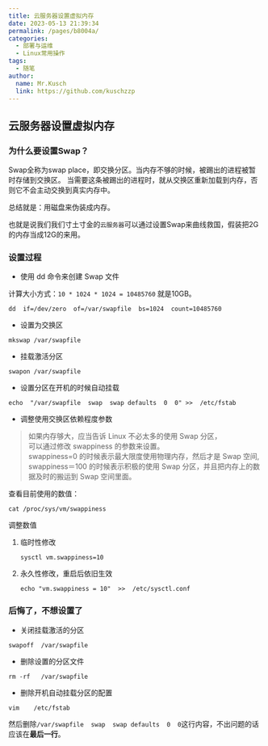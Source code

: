 ```yaml
---
title: 云服务器设置虚拟内存
date: 2023-05-13 21:39:34
permalink: /pages/b8004a/
categories:
  - 部署与运维
  - Linux常用操作
tags:
  - 随笔
author: 
  name: Mr.Kusch
  link: https://github.com/kuschzzp
---
```

## 云服务器设置虚拟内存

### 为什么要设置Swap？
Swap全称为swap place，即交换分区。当内存不够的时候，被踢出的进程被暂时存储到交换区。
当需要这条被踢出的进程时，就从交换区重新加载到内存，否则它不会主动交换到真实内存中。

总结就是：用磁盘来伪装成内存。

也就是说我们我们寸土寸金的`云服务器`可以通过设置Swap来曲线救国，假装把2G的内存当成12G的来用。

### 设置过程

- 使用 dd 命令来创建 Swap 文件

计算大小方式：`10 * 1024 * 1024 = 10485760` 就是10GB。

```shell
dd  if=/dev/zero  of=/var/swapfile  bs=1024  count=10485760
```

- 设置为交换区

```shell
mkswap /var/swapfile
```

- 挂载激活分区

```shell
swapon /var/swapfile
```

- 设置分区在开机的时候自动挂载

```shell
echo  "/var/swapfile  swap  swap defaults  0  0" >>  /etc/fstab
```

- 调整使用交换区依赖程度参数
> 如果内存够大，应当告诉 Linux 不必太多的使用 Swap 分区，  
> 可以通过修改 swappiness 的参数来设置。  
> swappiness=0 的时候表示最大限度使用物理内存，然后才是 Swap 空间,  
> swappiness＝100 的时候表示积极的使用 Swap 分区，并且把内存上的数据及时的搬运到 Swap 空间里面。

查看目前使用的数值：
```shell
cat /proc/sys/vm/swappiness
```
调整数值
1. 临时性修改
     ```shell
     sysctl vm.swappiness=10
     ```
2. 永久性修改，重启后依旧生效
    ```shell
    echo "vm.swappiness = 10"  >>  /etc/sysctl.conf
    ```

### 后悔了，不想设置了
- 关闭挂载激活的分区
```shell
swapoff  /var/swapfile
```

- 删除设置的分区文件
```shell
rm -rf   /var/swapfile
```

- 删除开机自动挂载分区的配置
```shell
vim    /etc/fstab
```
然后删除`/var/swapfile  swap  swap defaults  0  0`这行内容，不出问题的话应该在**最后一行**。
